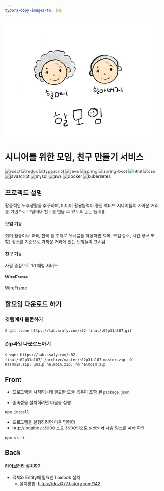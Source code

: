 ```yaml
---
typora-copy-images-to: img
---
```


![logo](./img/logo.jpg)

# 시니어를 위한 모임, 친구 만들기 서비스

![react](https://img.shields.io/badge/react-4.1.2-blue?logo=React)
![redux](https://img.shields.io/badge/redux-6.13.4-blue?logo=redux)
![typescript](https://img.shields.io/badge/typescript-6.13.4-blue?logo=typescript)
![java](https://img.shields.io/badge/java-1.8.0-orange?logo=java)
![spring](https://img.shields.io/badge/spring-3.9.7-yellow?logo=spring)
![spring-boot](https://img.shields.io/badge/springboot-4.6.1-yellow?logo=spring)
![html](https://img.shields.io/badge/html-html5-red?logo=html5)
![css](https://img.shields.io/badge/css-css3-red?logo=css3)
![javascript](https://img.shields.io/badge/javascript-es6-yellowgreen?logo=javascript)
![mysql](https://img.shields.io/badge/mysql-5.7.30-yellowgreen?logo=mysql)
![aws](https://img.shields.io/badge/aws%20-ec2-ff69b4?logo=Amazon)
![docker](https://img.shields.io/badge/docker%20-5.7.30-ff69b4?logo=docker)
![kubernetes](https://img.shields.io/badge/kubernetes%20-5.7.30-ff69b4?logo=kubernetes)



## 프로젝트 설명

활동적인 노후생활을 추구하며, 미디어 활용능력이 좋은 액티브 시니어들이 가까운 거리를 기반으로 모임이나 친구를 만들 수 있도록 돕는 플랫폼

#### 모임 기능 

취미 활동이나 교육, 친목 등 주제로 게시글을 작성하면(제목, 모임 장소, 시간 정보 포함) 장소를 기준으로 가까운 거리에 있는 모임들이 표시됨

#### 친구 기능

사람 중심으로 1:1 매칭 서비스

#### WireFrame

[WireFrame](readme/wireframe.md)



## 할모임 다운로드 하기

### 깃랩에서 클론하기

```
$ git clone https://lab.ssafy.com/s02-final/s02p31a107.git
```

### Zip파일 다운로드하기

```
$ wget https://lab.ssafy.com/s02-final/s02p31a107/-/archive/master/s02p31a107-master.zip -O halmoim.zip; unzip halmoim.zip; rm halmoim.zip
```



## Front 

- 프로그램을 시작하는데 필요한 모듈 목록이 포함 된 `package.json`

- 종속성을 설치하려면 다음을 실행

```
npm install
```



- 프로그램을 실행하려면 다음 명령어
- http://localhost:3000 포트 3000번으로 실행되어 다음 링크를 따라 확인

```
npm start
```



## Back

#### 라이브러리 설치하기

- 객체와 Entity에 필요한 Lombok 설치
  - 설치방법: https://duzi077.tistory.com/142